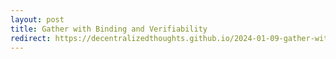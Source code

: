 ```yaml
---
layout: post
title: Gather with Binding and Verifiability
redirect: https://decentralizedthoughts.github.io/2024-01-09-gather-with-binding-and-verifiability/
---
```

